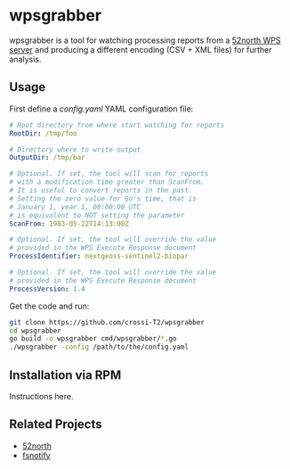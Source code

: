# wpsgrabber

wpsgrabber is a tool for watching processing reports from a [52north WPS server](https://52north.org) and producing a different encoding (CSV + XML files) for further analysis.

## Usage

First define a *config.yaml* YAML configuration file:

```yaml
# Root directory from where start watching for reports
RootDir: /tmp/foo

# Directory where to write output
OutputDir: /tmp/bar

# Optional. If set, the tool will scan for reports
# with a modification time greater than ScanFrom.
# It is useful to convert reports in the past.
# Setting the zero value for Go's time, that is
# January 1, year 1, 00:00:00 UTC
# is equivalent to NOT setting the parameter
ScanFrom: 1983-05-22T14:13:00Z

# Optional. If set, the tool will override the value
# provided in the WPS Execute Response document
ProcessIdentifier: nextgeoss-sentinel2-biopar

# Optional. If set, the tool will override the value
# provided in the WPS Execute Response document
ProcessVersion: 1.4
```

Get the code and run:

```bash
git clone https://github.com/crossi-T2/wpsgrabber
cd wpsgrabber
go build -o wpsgrabber cmd/wpsgrabber/*.go
./wpsgrabber -config /path/to/the/config.yaml
```

## Installation via RPM

Instructions here.

## Related Projects

* [52north](https://52north.org)
* [fsnotify](https://github.com/fsnotify/fsnotify)
